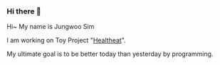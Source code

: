 ### Hi there 👋

Hi~ My name is Jungwoo Sim

I am working on Toy Project "<a href="https://github.com/HealthEat-corp" target="_blank">Healtheat</a>".

My ultimate goal is to be better today than yesterday by programming.

<!--
**JungwooSim/JungwooSim** is a ✨ _special_ ✨ repository because its `README.md` (this file) appears on your GitHub profile.

Here are some ideas to get you started:

- 🔭 I’m currently working on ...
- 🌱 I’m currently learning ...
- 👯 I’m looking to collaborate on ...
- 🤔 I’m looking for help with ...
- 💬 Ask me about ...
- 📫 How to reach me: ...
- 😄 Pronouns: ...
- ⚡ Fun fact: ...
-->

